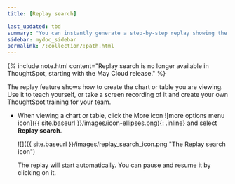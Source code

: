 ```yaml
---
title: [Replay search]

last_updated: tbd
summary: "You can instantly generate a step-by-step replay showing the creation of a table or chart."
sidebar: mydoc_sidebar
permalink: /:collection/:path.html
---
```

{% include note.html content="Replay search is no longer available in ThoughtSpot, starting with the May Cloud release." %}

The replay feature shows how to create the chart or table you are viewing. Use it to teach yourself, or take a screen recording of it and create your own ThoughtSpot training for your team.

* When viewing a chart or table, click the More icon ![more options menu icon]({{ site.baseurl }}/images/icon-ellipses.png){: .inline} and select **Replay search**.

     ![]({{ site.baseurl }}/images/replay_search_icon.png "The Replay search icon")

    The replay will start automatically. You can pause and resume it by clicking on it.
